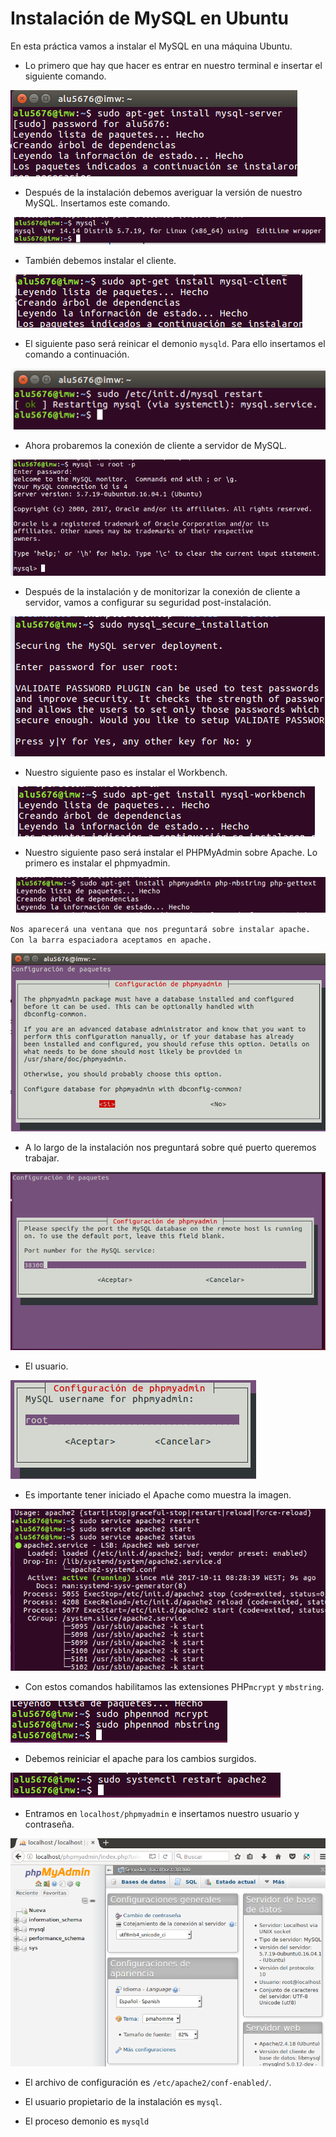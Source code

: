 # Instalación de MySQL en Ubuntu

En esta práctica vamos a instalar el MySQL en una máquina Ubuntu.

- Lo primero que hay que hacer es entrar en nuestro terminal e insertar el siguiente comando.

![1](./img/1.png)

- Después de la instalación debemos averiguar la versión de nuestro MySQL. Insertamos este comando.

![2](./img/2.png)

- También debemos instalar el cliente.

![3](./img/3.png)

- El siguiente paso será reinicar el demonio `mysqld`. Para ello insertamos el comando a continuación.

![4](./img/4.png)

- Ahora probaremos la conexión de cliente a servidor de MySQL.

![5](./img/5.png)

- Después de la instalación y de monitorizar la conexión de cliente a servidor, vamos a configurar su seguridad post-instalación.

![6](./img/6.png)

- Nuestro siguiente paso es instalar el Workbench.

![7](./img/7.png)

- Nuestro siguiente paso será instalar el PHPMyAdmin sobre Apache. Lo primero es instalar el phpmyadmin.

![8](./img/8.png)

`Nos aparecerá una ventana que nos preguntará sobre instalar apache. Con la barra espaciadora aceptamos en apache.`

![9](./img/9.png)

- A lo largo de la instalación nos preguntará sobre qué puerto queremos trabajar.

![9](./img/11.png)

- El usuario.

![9](./img/12.png)

- Es importante tener iniciado el Apache como muestra la imagen.

![9](./img/13.png)

- Con estos comandos habilitamos  las extensiones PHP`mcrypt`
 y `mbstring`.

![9](./img/14.png)

- Debemos reiniciar el apache para los cambios surgidos.

![9](./img/15.png)

- Entramos en `localhost/phpmyadmin` e insertamos nuestro usuario y contraseña.

![9](./img/16.png)

- El archivo de configuración es `/etc/apache2/conf-enabled/`.

- El usuario propietario de la instalación es `mysql`.

- El proceso demonio es `mysqld`
